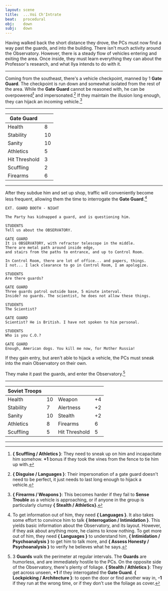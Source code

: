 ```yaml
---
layout: scene
title:  ...Voi Ch'Intrate
beat:   procedural
obj:    down
subj:   down
---
```


Having walked back the short distance they drove,
the PCs must now find a way past the guards, and into the building.
There isn't much activity around the Observatory.
However, there is a steady flow of vehicles entering and exiting the area.
Once inside, they must learn everything they can about the Professor's research,
and what Ilya intends to do with it.

---

Coming from the southeast, there's a vehicle checkpoint, manned by 1 **Gate Guard**.
The checkpoint is run down and somewhat isolated from the rest of the area.
While the **Gate Guard** cannot be reasoned with,
he can be overpowered[^gate] and impersonated.[^who]
If they maintain the illusion long enough, they can hijack an incoming vehicle.[^fire]

[^gate]:
	**{ Scuffling / Athletics }**:
	They need to sneak up on him and incapacitate him somehow.
	**+1** bonus if they took the vines from the fence to tie him up with.

[^who]:
    **{ Disguise / Languages }**:
    Their impersonation of a gate guard doesn't need to be perfect,
    it just needs to last long enough to hijack a vehicle.

[^fire]:
	**{ Firearms / Weapons }**:
	This becomes harder if they fail to **Sense Trouble** as a vehicle is approaching,
	or if anyone in the group is particularly clumsy **{ Stealth / Athletics}**.


---

| Gate Guard     |    |
|----------------|----|
| Health         |  8 |
| Stability      | 10 |
| Sanity         | 10 |
| Athletics      |  5 |
| Hit Threshold  |  3 |
| Scuffling      |  2 |
| Firearms       |  6 |

---


After they subdue him and set up shop, traffic will conveniently become less frequent,
allowing them the time to interrogate the **Gate Guard**.[^guard]

[^guard]:
	To get information out of him, they need **{ Languages }**.
	It also takes some effort to convince him to talk **{ Interrogation / Intimidation }**.
	This yields basic information about the Observatory, and its layout.
	However, if they ask about anything more, he claims to know nothing.
	To get more out of him, they need **{ Languages }** to understand him,
	**{ Intimidation / Psychoanalysis }** to get him to talk more,
	and **{ Assess Honesty / Psychoanalysis }** to verify he believes what he says.



~~~
EXT. GUARD BOOTH - NIGHT

The Party has kidnapped a guard, and is questioning him.

STUDENTS
Tell us about the OBSERVATORY.

GATE GUARD
It is OBSERVATORY, with refractor telescope in the middle.
There are metal path around inside edge,
and stairs from the paths to entrance, and up to Control Room.

In Control Room, there are lot of office... and papers, things.
I not... I lack clearance to go in Control Room, I am apologize.

STUDENTS
Are there guards?

GATE GUARD
Three guards patrol outside base, 5 minute interval.
Inside? no guards. The scientist, he does not allow these things.

STUDENTS
The Scientist?

GATE GUARD
Scientist? He is British. I have not spoken to him personal.

STUDENTS
Who is you C.O.?

GATE GUARD
Enough, American dogs. You kill me now, for Mother Russia!
~~~


If they gain entry, but aren't able to hijack a vehicle,
the PCs must sneak into the main Observatory on their own.

They make it past the guards, and enter the Observatory.[^in]

[^in]:
	3 **Guards** walk the perimeter at regular intervals.
	The **Guards** are humorless, and are immediately hostile to the PCs.
	On the opposite side of the Observatory, there's plenty of foliage.
	**{ Stealth / Athletics }**:
	They get across unseen, **+1** if they interrogated the **Gate Guard**.
	**{ Lockpicking / Architecture }**:
	to open the door or find another way in, **-1** if they run at the wrong time,
	or if they don't use the foliage as cover.


---

| Soviet Troops |    |                |    |
|---------------|----|----------------|----|
| Health        | 10 | Weapon         | +4 |
| Stability     |  7 | Alertness      | +2 |
| Sanity        | 10 | Stealth        | +2 |
| Athletics     |  8 | Firearms       | 6  |
| Scuffling     |  5 | Hit Threshold  | 5  |

---
















































